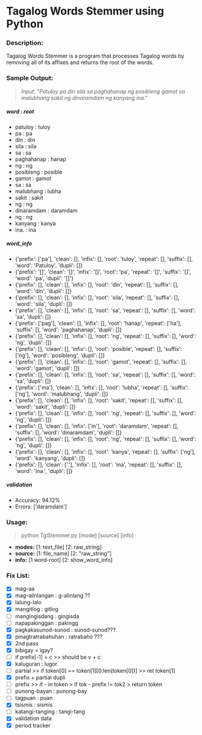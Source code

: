 # Tagalog Words Stemmer using Python

### Description:

Tagalog Words Stemmer is a program that processes Tagalog words by removing all of its affixes and returns the root of the words.

### Sample Output:

> _Input: "Patuloy pa din sila sa paghahanap ng posibleng gamot sa malubhang sakit ng dinaramdam ng kanyang ina."_ <br />

##### word : root
- patuloy : tuloy
- pa : pa
- din : din
- sila : sila
- sa : sa
- paghahanap : hanap
- ng : ng
- posibleng : posible
- gamot : gamot
- sa : sa
- malubhang : lubha
- sakit : sakit
- ng : ng
- dinaramdam : daramdam
- ng : ng
- kanyang : kanya
- ina. : ina <br />

##### word_info
- {'prefix': ['pa'], 'clean': [], 'infix': [], 'root': 'tuloy', 'repeat': [], 'suffix': [], 'word': 'Patuloy', 'dupli': []}
- {'prefix': '[]', 'clean': '[]', 'infix': '[]', 'root': 'pa', 'repeat': '[]', 'suffix': '[]', 'word': 'pa', 'dupli': '[]'}
- {'prefix': [], 'clean': [], 'infix': [], 'root': 'din', 'repeat': [], 'suffix': [], 'word': 'din', 'dupli': []}
- {'prefix': [], 'clean': [], 'infix': [], 'root': 'sila', 'repeat': [], 'suffix': [], 'word': 'sila', 'dupli': []}
- {'prefix': [], 'clean': [], 'infix': [], 'root': 'sa', 'repeat': [], 'suffix': [], 'word': 'sa', 'dupli': []}
- {'prefix': ['pag'], 'clean': [], 'infix': [], 'root': 'hanap', 'repeat': ['ha'], 'suffix': [], 'word': 'paghahanap', 'dupli': []}
- {'prefix': [], 'clean': [], 'infix': [], 'root': 'ng', 'repeat': [], 'suffix': [], 'word': 'ng', 'dupli': []}
- {'prefix': [], 'clean': [], 'infix': [], 'root': 'posible', 'repeat': [], 'suffix': ['ng'], 'word': 'posibleng', 'dupli': []}
- {'prefix': [], 'clean': [], 'infix': [], 'root': 'gamot', 'repeat': [], 'suffix': [], 'word': 'gamot', 'dupli': []}
- {'prefix': [], 'clean': [], 'infix': [], 'root': 'sa', 'repeat': [], 'suffix': [], 'word': 'sa', 'dupli': []}
- {'prefix': ['ma'], 'clean': [], 'infix': [], 'root': 'lubha', 'repeat': [], 'suffix': ['ng'], 'word': 'malubhang', 'dupli': []}
- {'prefix': [], 'clean': [], 'infix': [], 'root': 'sakit', 'repeat': [], 'suffix': [], 'word': 'sakit', 'dupli': []}
- {'prefix': [], 'clean': [], 'infix': [], 'root': 'ng', 'repeat': [], 'suffix': [], 'word': 'ng', 'dupli': []}
- {'prefix': [], 'clean': [], 'infix': ['in'], 'root': 'daramdam', 'repeat': [], 'suffix': [], 'word': 'dinaramdam', 'dupli': []}
- {'prefix': [], 'clean': [], 'infix': [], 'root': 'ng', 'repeat': [], 'suffix': [], 'word': 'ng', 'dupli': []}
- {'prefix': [], 'clean': [], 'infix': [], 'root': 'kanya', 'repeat': [], 'suffix': ['ng'], 'word': 'kanyang', 'dupli': []}
- {'prefix': [], 'clean': ['.'], 'infix': [], 'root': 'ina', 'repeat': [], 'suffix': [], 'word': 'ina.', 'dupli': []} <br />


##### validation
- Accuracy: 94.12%
- Errors: ['daramdam'] <br />

### Usage:
> python TglStemmer.py [mode] [source] [info] <br />
- **modes:** [1: text_file] [2: raw_string]
- **source:** [1: file_name] [2: "raw_string"]
- **info:** [1 word-root] [2: show_word_info] <br />

### Fix List:
- [x] mag-aa
- [x] mag-alinlangan : g-alinlang ??
- [x] lalung-lalo
- [x] mangitlog : gitlog
- [ ] mangingisdang : gingisda
- [ ] napapakinggan : pakingg
- [x] pagkakasunod-sunod : sunod-sunod???
- [x] pinagtratrabahuhan : ratrabaho ???
- [x] 2nd pass
- [x] bibigay = igay?
- [ ] if prefix[-1] = c >> should be v + c
- [x] kaluguran : lugor
- [ ] partial >> if token[0] == token[1][0:len(token[0])] >> ret token[1]
- [x] prefix + partial dupli 
- [ ] prefix >> if - in token > if tok - prefix != tok2 > return token
- [ ] punong-bayan : punong-bay
- [ ] tagpuan : puan
- [x] tsismis : sismis
- [ ] katangi-tanging : tangi-tang
- [x] validation data
- [x] period tracker
